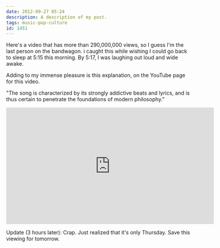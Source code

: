 ```yaml
---
date: 2012-09-27 05:24
description: A description of my post.
tags: music-pop-culture
id: 1451
---
```

Here's a video that has more than 290,000,000 views, so I guess I'm the last person on the bandwagon.  i caught this while wishing I could go back to sleep at 5:15 this morning.  By 5:17, I was laughing out loud and wide awake.  

Adding to my immense pleasure is this explanation, on the YouTube page for this video.

"The song is characterized by its strongly addictive beats and lyrics, and is thus certain to penetrate the foundations of modern philosophy."
<!--more-->

<iframe width="560" height="315" src="http://www.youtube.com/embed/9bZkp7q19f0" frameborder="0" allowfullscreen></iframe>


Update (3 hours later):  Crap.  Just realized that it's only Thursday.  Save this viewing for tomorrow.